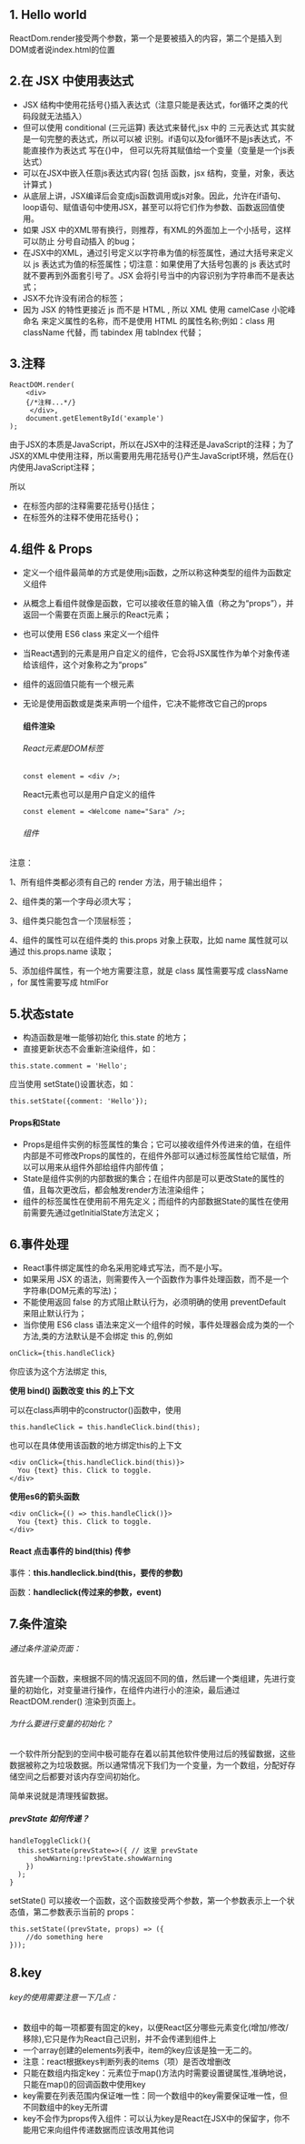 ## 1. Hello world
ReactDom.render接受两个参数，第一个是要被插入的内容，第二个是插入到DOM或者说index.html的位置
## 2.在 JSX 中使用表达式

- JSX 结构中使用花括号{}插入表达式（注意只能是表达式，for循环之类的代码段就无法插入）
- 但可以使用 conditional (三元运算) 表达式来替代,jsx 中的 三元表达式 其实就是一句完整的表达式，所以可以被 识别。if语句以及for循环不是js表达式，不能直接作为表达式    写在{}中， 但可以先将其赋值给一个变量（变量是一个js表达式）
- 可以在JSX中嵌入任意js表达式内容( 包括 函数，jsx 结构，变量，对象，表达计算式 ) 
- 从底层上讲，JSX编译后会变成js函数调用或js对象。因此，允许在if语句、loop语句、赋值语句中使用JSX，甚至可以将它们作为参数、函数返回值使用。
- 如果 JSX 中的XML带有换行，则推荐，有XML的外面加上一个小括号，这样可以防止 分号自动插入 的bug；
- 在JSX中的XML，通过引号定义以字符串为值的标签属性，通过大括号来定义以 js 表达式为值的标签属性；切注意：如果使用了大括号包裹的 js 表达式时就不要再到外面套引号了。JSX 会将引号当中的内容识别为字符串而不是表达式；
- JSX不允许没有闭合的标签；
- 因为 JSX 的特性更接近 js 而不是 HTML , 所以 XML 使用 camelCase 小驼峰命名 来定义属性的名称，而不是使用 HTML 的属性名称;例如：class 用 className 代替，而 tabindex 用 tabIndex 代替；
## 3.注释
```
ReactDOM.render(
    <div>
    {/*注释...*/}
     </div>,
    document.getElementById('example')
);
```
由于JSX的本质是JavaScript，所以在JSX中的注释还是JavaScript的注释；为了JSX的XML中使用注释，所以需要用先用花括号{}产生JavaScript环境，然后在{}内使用JavaScript注释；

所以

- 在标签内部的注释需要花括号{}括住；
- 在标签外的注释不使用花括号{}；

## 4.组件 & Props
- 定义一个组件最简单的方式是使用js函数，之所以称这种类型的组件为函数定义组件
- 从概念上看组件就像是函数，它可以接收任意的输入值（称之为“props”），并返回一个需要在页面上展示的React元素；
- 也可以使用 ES6 class 来定义一个组件
- 当React遇到的元素是用户自定义的组件，它会将JSX属性作为单个对象传递给该组件，这个对象称之为“props”
- 组件的返回值只能有一个根元素
- 无论是使用函数或是类来声明一个组件，它决不能修改它自己的props
    #### 组件渲染
    ###### React元素是DOM标签
    
    ```
    const element = <div />;
    ```
    
    React元素也可以是用户自定义的组件
    
    ```
    const element = <Welcome name="Sara" />;
    ```
    ###### 组件
注意：

1、所有组件类都必须有自己的 render 方法，用于输出组件；

2、组件类的第一个字母必须大写；
	  
3、组件类只能包含一个顶层标签；
	  
4、组件的属性可以在组件类的 this.props 对象上获取，比如 name 属性就可以通过 this.props.name 读取；
	  
5、添加组件属性，有一个地方需要注意，就是 class 属性需要写成 className ，for 属性需要写成 htmlFor
## 5.状态state
- 构造函数是唯一能够初始化 this.state 的地方；
- 直接更新状态不会重新渲染组件，如：
```
this.state.comment = 'Hello';
```
应当使用 setState()设置状态，如：
```
this.setState({comment: 'Hello'});
```
#### Props和State

- Props是组件实例的标签属性的集合；它可以接收组件外传进来的值，在组件内部是不可修改Props的属性的，在组件外部可以通过标签属性给它赋值，所以可以用来从组件外部给组件内部传值；
- State是组件实例的内部数据的集合；在组件内部是可以更改State的属性的值，且每次更改后，都会触发render方法渲染组件；
- 组件的标签属性在使用前不用先定义；而组件的内部数据State的属性在使用前需要先通过getInitialState方法定义；
## 6.事件处理
- React事件绑定属性的命名采用驼峰式写法，而不是小写。
- 如果采用 JSX 的语法，则需要传入一个函数作为事件处理函数，而不是一个字符串(DOM元素的写法)；
- 不能使用返回 false 的方式阻止默认行为，必须明确的使用 preventDefault 来阻止默认行为；
- 当你使用 ES6 class 语法来定义一个组件的时候，事件处理器会成为类的一个方法,类的方法默认是不会绑定 this 的,例如 
 
```
onClick={this.handleClick}
```

你应该为这个方法绑定 this,

**使用 bind() 函数改变 this 的上下文**

可以在class声明中的constructor()函数中，使用

```
this.handleClick = this.handleClick.bind(this);
```
也可以在具体使用该函数的地方绑定this的上下文

```
<div onClick={this.handleClick.bind(this)}>
  You {text} this. Click to toggle.
</div>
```


**使用es6的箭头函数**

```
<div onClick={() => this.handleClick()}>
  You {text} this. Click to toggle.
</div>
```
#### React 点击事件的 bind(this) 传参

事件：**this.handleclick.bind(this，要传的参数)**

函数：**handleclick(传过来的参数，event)**

## 7.条件渲染
###### 通过条件渲染页面：

首先建一个函数，来根据不同的情况返回不同的值，然后建一个类组建，先进行变量的初始化，对变量进行操作，在组件内进行小的渲染，最后通过 ReactDOM.render() 渲染到页面上。

###### 为什么要进行变量的初始化？

一个软件所分配到的空间中极可能存在着以前其他软件使用过后的残留数据，这些数据被称之为垃圾数据。所以通常情况下我们为一个变量，为一个数组，分配好存储空间之后都要对该内存空间初始化。

简单来说就是清理残留数据。


##### prevState 如何传递？
```
handleToggleClick(){    
  this.setState(prevState=>({ // 这里 prevState 
      showWarning:!prevState.showWarning 
    })
  );
}
```
setState() 可以接收一个函数，这个函数接受两个参数，第一个参数表示上一个状态值，第二参数表示当前的 props：

```
this.setState((prevState, props) => ({
    //do something here
}));
```
##  8.key
###### key的使用需要注意一下几点：
- 数组中的每一项都要有固定的key，以便React区分哪些元素变化(增加/修改/移除),它只是作为React自己识别，并不会传递到组件上
- 一个array创建的elements列表中，item的key应该是独一无二的。
- 注意：react根据keys判断列表的items（项）是否改增删改
- 只能在数组内指定key：元素位于map()方法内时需要设置键属性,准确地说，只能在map()的回调函数中使用key
- key需要在列表范围内保证唯一性：同一个数组中的key需要保证唯一性，但不同数组中的key无所谓
- key不会作为props传入组件：可以认为key是React在JSX中的保留字，你不能用它来向组件传递数据而应该改用其他词
